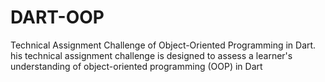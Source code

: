 # DART-OOP
Technical Assignment Challenge of Object-Oriented Programming in Dart. his technical assignment challenge is designed to assess a learner's understanding of object-oriented programming (OOP) in Dart

